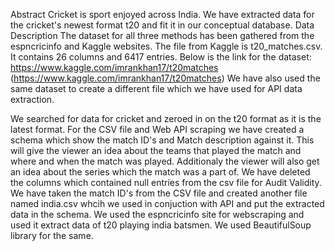 Abstract
Cricket is sport enjoyed across India. We have extracted data for the cricket's newest format t20 and fit it in our
conceptual database.
Data Description
The dataset for all three methods has been gathered from the espncricinfo and Kaggle websites. The file from
Kaggle is t20_matches.csv. It contains 26 columns and 6417 entries. Below is the link for the dataset:
https://www.kaggle.com/imrankhan17/t20matches (https://www.kaggle.com/imrankhan17/t20matches)
We have also used the same dataset to create a different file which we have used for API data extraction.

We searched for data for cricket and zeroed in on the t20 format as it is the latest format. For the CSV file and Web
API scraping we have created a schema which show the match ID's and Match description against it. This will give
the viewer an idea about the teams that played the match and where and when the match was played. Additionaly
the viewer will also get an idea about the series which the match was a part of.
We have deleted the columns which contained null entries from the csv file for Audit Validity. We have taken the
match ID's from the CSV file and created another file named india.csv whcih we used in conjuction with API and
put the extracted data in the schema.
We used the espncricinfo site for webscraping and used it extract data of t20 playing india batsmen. We used
BeautifulSoup library for the same.

